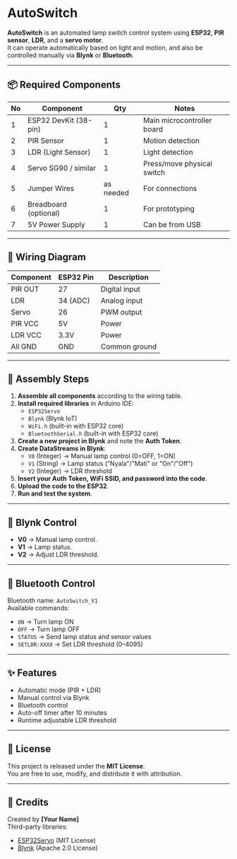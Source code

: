 # AutoSwitch

**AutoSwitch** is an automated lamp switch control system using **ESP32**, **PIR sensor**, **LDR**, and a **servo motor**.  
It can operate automatically based on light and motion, and also be controlled manually via **Blynk** or **Bluetooth**.

---

## 📦 Required Components

| No | Component             | Qty | Notes |
|----|----------------------|-----|-------|
| 1  | ESP32 DevKit (38-pin)| 1   | Main microcontroller board |
| 2  | PIR Sensor           | 1   | Motion detection |
| 3  | LDR (Light Sensor)   | 1   | Light detection |
| 4  | Servo SG90 / similar | 1   | Press/move physical switch |
| 5  | Jumper Wires         | as needed | For connections |
| 6  | Breadboard (optional)| 1   | For prototyping |
| 7  | 5V Power Supply      | 1   | Can be from USB |

---

## 🔌 Wiring Diagram

| Component | ESP32 Pin | Description |
|-----------|-----------|-------------|
| PIR OUT   | 27        | Digital input |
| LDR       | 34 (ADC)  | Analog input |
| Servo     | 26        | PWM output |
| PIR VCC   | 5V        | Power |
| LDR VCC   | 3.3V      | Power |
| All GND   | GND       | Common ground |

---

## 🚀 Assembly Steps

1. **Assemble all components** according to the wiring table.
2. **Install required libraries** in Arduino IDE:
   - `ESP32Servo`
   - `Blynk` (Blynk IoT)
   - `WiFi.h` (built-in with ESP32 core)
   - `BluetoothSerial.h` (built-in with ESP32 core)
3. **Create a new project in Blynk** and note the **Auth Token**.
4. **Create DataStreams in Blynk**:
   - `V0` (Integer) → Manual lamp control (0=OFF, 1=ON)
   - `V1` (String)  → Lamp status ("Nyala"/"Mati" or "On"/"Off")
   - `V2` (Integer) → LDR threshold
5. **Insert your Auth Token, WiFi SSID, and password into the code**.
6. **Upload the code to the ESP32**.
7. **Run and test the system**.

---

## 📱 Blynk Control

- **V0** → Manual lamp control.
- **V1** → Lamp status.
- **V2** → Adjust LDR threshold.

---

## 📡 Bluetooth Control

Bluetooth name: `AutoSwitch_V1`  
Available commands:
- `ON` → Turn lamp ON
- `OFF` → Turn lamp OFF
- `STATUS` → Send lamp status and sensor values
- `SETLDR:XXXX` → Set LDR threshold (0–4095)

---

## ✨ Features

- Automatic mode (PIR + LDR)
- Manual control via Blynk
- Bluetooth control
- Auto-off timer after 10 minutes
- Runtime adjustable LDR threshold

---

## 📜 License

This project is released under the **MIT License**.  
You are free to use, modify, and distribute it with attribution.

---

## 🙌 Credits

Created by **[Your Name]**  
Third-party libraries:
- [ESP32Servo](https://github.com/madhephaestus/ESP32Servo) (MIT License)
- [Blynk](https://github.com/blynkkk/blynk-library) (Apache 2.0 License)
